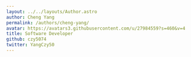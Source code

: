 ```yaml
---
layout: ../../layouts/Author.astro
author: Cheng Yang
permalink: /authors/cheng-yang/
avatar: https://avatars3.githubusercontent.com/u/27984559?s=460&v=4
title: Software Developer
github: czy5074
twitter: YangCzy50
---
```


